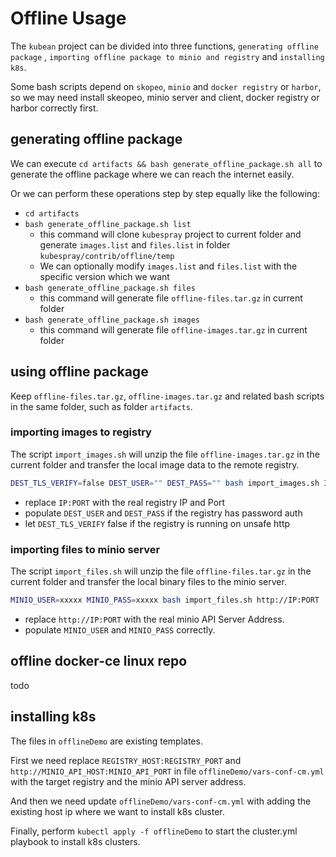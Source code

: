 # Offline Usage

The `kubean` project can be divided into three functions, `generating offline package`
, `importing offline package to minio and registry` and `installing k8s`.

Some bash scripts depend on `skopeo`, `minio` and `docker registry` or `harbor`, so we may need install skeopeo, minio
server and client, docker registry or harbor correctly first.

## generating offline package

We can execute `cd artifacts && bash generate_offline_package.sh all` to generate the offline package where we can reach
the internet easily.

Or we can perform these operations step by step equally like the following:

* `cd artifacts`
* `bash generate_offline_package.sh list`
    * this command will clone `kubespray` project to current folder and generate `images.list` and `files.list` in
      folder `kubespray/contrib/offline/temp`
    * We can optionally modify `images.list` and `files.list` with the specific version which we want
* `bash generate_offline_package.sh files`
    * this command will generate file `offline-files.tar.gz` in current folder
* `bash generate_offline_package.sh images`
    * this command will generate file `offline-images.tar.gz` in current folder

## using offline package

Keep `offline-files.tar.gz`, `offline-images.tar.gz` and related bash scripts in the same folder, such as
folder `artifacts`.

### importing images to registry

The script `import_images.sh` will unzip the file `offline-images.tar.gz` in the current folder and transfer the local
image data to the remote registry.

```bash
DEST_TLS_VERIFY=false DEST_USER="" DEST_PASS="" bash import_images.sh IP:PORT
```

* replace `IP:PORT` with the real registry IP and Port
* populate `DEST_USER` and `DEST_PASS` if the registry has password auth
* let `DEST_TLS_VERIFY` false if the registry is running on unsafe http

### importing files to minio server

The script `import_files.sh` will unzip the file `offline-files.tar.gz` in the current folder and transfer the local
binary files to the minio server.

```bash
MINIO_USER=xxxxx MINIO_PASS=xxxxx bash import_files.sh http://IP:PORT
```

* replace `http://IP:PORT` with the real minio API Server Address.
* populate `MINIO_USER` and `MINIO_PASS` correctly.

## offline docker-ce linux repo

todo

## installing k8s

The files in `offlineDemo` are existing templates.

First we need replace `REGISTRY_HOST:REGISTRY_PORT` and `http://MINIO_API_HOST:MINIO_API_PORT` in
file `offlineDemo/vars-conf-cm.yml` with the target registry and the minio API server address.

And then we need update `offlineDemo/vars-conf-cm.yml` with adding the existing host ip where we want to install k8s
cluster.

Finally, perform `kubectl apply -f offlineDemo` to start the cluster.yml playbook to install k8s clusters. 
